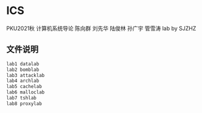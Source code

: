 # ICS
PKU2021秋 计算机系统导论 陈向群 刘先华 陆俊林 孙广宇 管雪涛 lab
by SJZHZ
## 文件说明
```txt
lab1 datalab
lab2 bomblab
lab3 attacklab
lab4 archlab
lab5 cachelab
lab6 malloclab
lab7 tshlab
lab8 proxylab
```